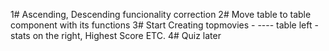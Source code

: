 1# Ascending, Descending funcionality correction
2# Move table to table component with its functions
3# Start Creating topmovies -
---- table left - stats on the right, Highest Score ETC.
4# Quiz later
